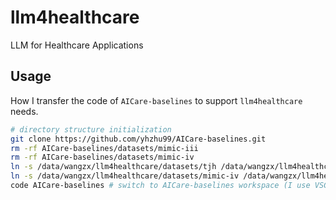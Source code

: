 # llm4healthcare

LLM for Healthcare Applications

## Usage

How I transfer the code of `AICare-baselines` to support `llm4healthcare` needs.

```bash
# directory structure initialization
git clone https://github.com/yhzhu99/AICare-baselines.git
rm -rf AICare-baselines/datasets/mimic-iii
rm -rf AICare-baselines/datasets/mimic-iv
ln -s /data/wangzx/llm4healthcare/datasets/tjh /data/wangzx/llm4healthcare/AICare-baselines/datasets
ln -s /data/wangzx/llm4healthcare/datasets/mimic-iv /data/wangzx/llm4healthcare/AICare-baselines/datasets
code AICare-baselines # switch to AICare-baselines workspace (I use VSCode)
```


